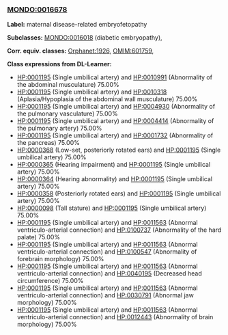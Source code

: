 
### [MONDO:0016678](http://purl.obolibrary.org/obo/MONDO_0016678)
**Label:** maternal disease-related embryofetopathy

**Subclasses:** [MONDO:0016018](http://purl.obolibrary.org/obo/MONDO_0016018) (diabetic embryopathy), 

**Corr. equiv. classes:** [Orphanet:1926](http://www.orpha.net/ORDO/Orphanet_1926), [OMIM:601759](http://purl.obolibrary.org/obo/OMIM_601759), 

**Class expressions from DL-Learner:**

- [HP:0001195](http://purl.obolibrary.org/obo/HP_0001195) (Single umbilical artery) and [HP:0010991](http://purl.obolibrary.org/obo/HP_0010991) (Abnormality of the abdominal musculature) 75.00%
- [HP:0001195](http://purl.obolibrary.org/obo/HP_0001195) (Single umbilical artery) and [HP:0010318](http://purl.obolibrary.org/obo/HP_0010318) (Aplasia/Hypoplasia of the abdominal wall musculature) 75.00%
- [HP:0001195](http://purl.obolibrary.org/obo/HP_0001195) (Single umbilical artery) and [HP:0004930](http://purl.obolibrary.org/obo/HP_0004930) (Abnormality of the pulmonary vasculature) 75.00%
- [HP:0001195](http://purl.obolibrary.org/obo/HP_0001195) (Single umbilical artery) and [HP:0004414](http://purl.obolibrary.org/obo/HP_0004414) (Abnormality of the pulmonary artery) 75.00%
- [HP:0001195](http://purl.obolibrary.org/obo/HP_0001195) (Single umbilical artery) and [HP:0001732](http://purl.obolibrary.org/obo/HP_0001732) (Abnormality of the pancreas) 75.00%
- [HP:0000368](http://purl.obolibrary.org/obo/HP_0000368) (Low-set, posteriorly rotated ears) and [HP:0001195](http://purl.obolibrary.org/obo/HP_0001195) (Single umbilical artery) 75.00%
- [HP:0000365](http://purl.obolibrary.org/obo/HP_0000365) (Hearing impairment) and [HP:0001195](http://purl.obolibrary.org/obo/HP_0001195) (Single umbilical artery) 75.00%
- [HP:0000364](http://purl.obolibrary.org/obo/HP_0000364) (Hearing abnormality) and [HP:0001195](http://purl.obolibrary.org/obo/HP_0001195) (Single umbilical artery) 75.00%
- [HP:0000358](http://purl.obolibrary.org/obo/HP_0000358) (Posteriorly rotated ears) and [HP:0001195](http://purl.obolibrary.org/obo/HP_0001195) (Single umbilical artery) 75.00%
- [HP:0000098](http://purl.obolibrary.org/obo/HP_0000098) (Tall stature) and [HP:0001195](http://purl.obolibrary.org/obo/HP_0001195) (Single umbilical artery) 75.00%
- [HP:0001195](http://purl.obolibrary.org/obo/HP_0001195) (Single umbilical artery) and [HP:0011563](http://purl.obolibrary.org/obo/HP_0011563) (Abnormal ventriculo-arterial connection) and [HP:0100737](http://purl.obolibrary.org/obo/HP_0100737) (Abnormality of the hard palate) 75.00%
- [HP:0001195](http://purl.obolibrary.org/obo/HP_0001195) (Single umbilical artery) and [HP:0011563](http://purl.obolibrary.org/obo/HP_0011563) (Abnormal ventriculo-arterial connection) and [HP:0100547](http://purl.obolibrary.org/obo/HP_0100547) (Abnormality of forebrain morphology) 75.00%
- [HP:0001195](http://purl.obolibrary.org/obo/HP_0001195) (Single umbilical artery) and [HP:0011563](http://purl.obolibrary.org/obo/HP_0011563) (Abnormal ventriculo-arterial connection) and [HP:0040195](http://purl.obolibrary.org/obo/HP_0040195) (Decreased head circumference) 75.00%
- [HP:0001195](http://purl.obolibrary.org/obo/HP_0001195) (Single umbilical artery) and [HP:0011563](http://purl.obolibrary.org/obo/HP_0011563) (Abnormal ventriculo-arterial connection) and [HP:0030791](http://purl.obolibrary.org/obo/HP_0030791) (Abnormal jaw morphology) 75.00%
- [HP:0001195](http://purl.obolibrary.org/obo/HP_0001195) (Single umbilical artery) and [HP:0011563](http://purl.obolibrary.org/obo/HP_0011563) (Abnormal ventriculo-arterial connection) and [HP:0012443](http://purl.obolibrary.org/obo/HP_0012443) (Abnormality of brain morphology) 75.00%


